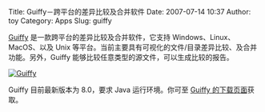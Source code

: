 Title: Guiffy－跨平台的差异比较及合并软件
Date: 2007-07-14 10:37
Author: toy
Category: Apps
Slug: guiffy

[Guiffy](http://www.guiffy.com/)
是一款跨平台的差异比较及合并软件，它支持 Windows、Linux、MacOS、以及
Unix
等平台。当前主要具有可视化的文件/目录差异比较、及合并功能。另外，Guiffy
能够比较任意类型的源文件，可以生成比较的报告。

[![Guiffy](http://i.linuxtoy.org/i/2007/07/guiffy_s.jpg)](http://i.linuxtoy.org/i/2007/07/guiffy.jpg)

Guiffy 目前最新版本为 8.0，要求 Java 运行环境。你可至 [Guiffy
的下载页面](http://www.guiffy.com/download/download.html)获取。
